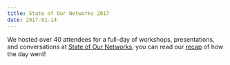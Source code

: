 ```yaml
---
title: State of Our Networks 2017
date: 2017-01-14
---
```


We hosted over 40 attendees for a full-day of workshops, presentations, and conversations at [State of Our Networks](/state-of-our-networks/), you can read our [recap](https://github.com/tomeshnet/documents/blob/master/meeting_notes/20170114_state-of-our-networks.md) of how the day went!
